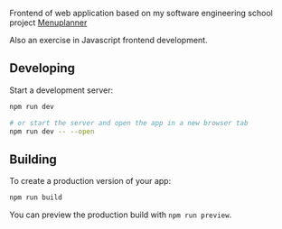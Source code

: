 Frontend of web application based on my software engineering school project [Menuplanner](https://github.com/shlevanto/menuplanner)

Also an exercise in Javascript frontend development. 

## Developing

Start a development server:

```bash
npm run dev

# or start the server and open the app in a new browser tab
npm run dev -- --open
```

## Building

To create a production version of your app:

```bash
npm run build
```

You can preview the production build with `npm run preview`.
